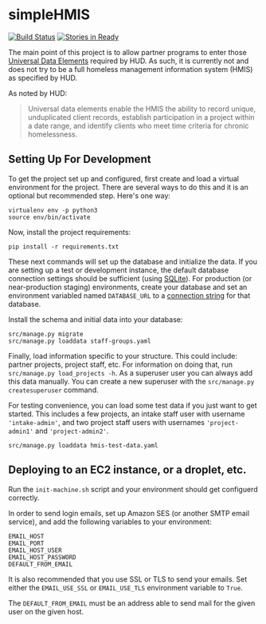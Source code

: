simpleHMIS
==========

[![Build Status](https://travis-ci.org/CityOfPhiladelphia/simplehmis.svg?branch=master)](https://travis-ci.org/CityOfPhiladelphia/simplehmis)
[![Stories in Ready](https://badge.waffle.io/CityOfPhiladelphia/simplehmis.png?label=ready&title=Ready)](https://waffle.io/CityOfPhiladelphia/simplehmis)

The main point of this project is to allow partner programs to enter those [Universal Data Elements](https://www.hudexchange.info/hmis/hmis-data-and-technical-standards/#elements) required by HUD. As such, it is currently not and does not try to be a full homeless management information system (HMIS) as specified by HUD.

As noted by HUD:

> Universal data elements enable the HMIS the ability to record unique, unduplicated client records, establish participation in a project within a date range, and identify clients who meet time criteria for chronic homelessness.


Setting Up For Development
--------------------------

To get the project set up and configured, first create and load a virtual environment for the project. There are several ways to do this and it is an optional but recommended step. Here's one way:

    virtualenv env -p python3
    source env/bin/activate

Now, install the project requirements:

    pip install -r requirements.txt

These next commands will set up the database and initialize the data. If you are setting up a test or development instance, the default database connection settings should be sufficient (using [SQLite](https://www.sqlite.org/)). For production (or near-production staging) environments, create your database and set an environment variabled named `DATABASE_URL` to a [connection string](https://github.com/kennethreitz/dj-database-url#url-schema) for that database.

Install the schema and initial data into your database:

    src/manage.py migrate
    src/manage.py loaddata staff-groups.yaml

Finally, load information specific to your structure. This could include: partner projects, project staff, etc. For information on doing that, run `src/manage.py load_projects -h`. As a superuser user you can always add this data manually. You can create a new superuser with the `src/manage.py createsuperuser` command.

For testing convenience, you can load some test data if you just want to get started. This includes a few projects, an intake staff user with username `'intake-admin'`, and two project staff users with usernames `'project-admin1'` and `'project-admin2'`.

    src/manage.py loaddata hmis-test-data.yaml



Deploying to an EC2 instance, or a droplet, etc.
------------------------------------------------

Run the `init-machine.sh` script and your environment should get configuerd correctly.

In order to send login emails, set up Amazon SES (or another SMTP email service), and add the following variables to your environment:

    EMAIL_HOST
    EMAIL_PORT
    EMAIL_HOST_USER
    EMAIL_HOST_PASSWORD
    DEFAULT_FROM_EMAIL

It is also recommended that you use SSL or TLS to send your emails. Set either the `EMAIL_USE_SSL` or `EMAIL_USE_TLS` environment variable to `True`.

The `DEFAULT_FROM_EMAIL` must be an address able to send mail for the given user on the given host.
